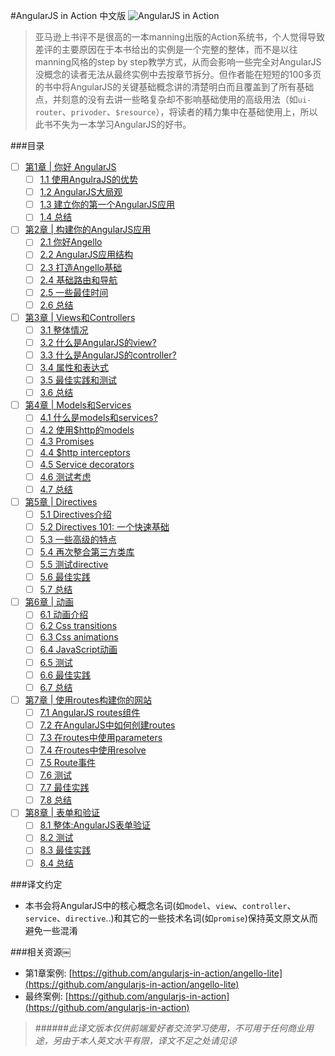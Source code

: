 #AngularJS in Action 中文版
![AngularJS in Action](https://raw.githubusercontent.com/SangKa/AngularJS-in-Action/master/assets/cover.png)
> 亚马逊上书评不是很高的一本manning出版的Action系统书，个人觉得导致差评的主要原因在于本书给出的实例是一个完整的整体，而不是以往manning风格的step by step教学方式，从而会影响一些完全对AngularJS没概念的读者无法从最终实例中去按章节拆分。但作者能在短短的100多页的书中将AngularJS的关键基础概念讲的清楚明白而且覆盖到了所有基础点，并刻意的没有去讲一些略复杂却不影响基础使用的高级用法（如`ui-router`、`privoder`、`$resource`），将读者的精力集中在基础使用上，所以此书不失为一本学习AngularJS的好书。

###目录
  - [ ] [第1章 | 你好 AngularJS](https://github.com/SangKa/AngularJS-in-Action/tree/master/Chapter-1)
    - [ ] [1.1 使用AngulraJS的优势]()
    - [ ] [1.2 AngularJS大局观]()
    - [ ] [1.3 建立你的第一个AngularJS应用]()
    - [ ] [1.4 总结]()
  - [ ] [第2章 | 构建你的AngularJS应用]()
    - [ ] [2.1 你好Angello]()
    - [ ] [2.2 AngularJS应用结构]()
    - [ ] [2.3 打造Angello基础]()
    - [ ] [2.4 基础路由和导航]()
    - [ ] [2.5 一些最佳时间]()
    - [ ] [2.6 总结]()
  - [ ] [第3章 | Views和Controllers]()
    - [ ] [3.1 整体情况]()
    - [ ] [3.2 什么是AngularJS的view?]()
    - [ ] [3.3 什么是AngularJS的controller?]()
    - [ ] [3.4 属性和表达式]()
    - [ ] [3.5 最佳实践和测试]()
    - [ ] [3.6 总结]()
  - [ ] [第4章 | Models和Services]()
    - [ ] [4.1 什么是models和services?]()
    - [ ] [4.2 使用$http的models]()
    - [ ] [4.3 Promises]()
    - [ ] [4.4 $http interceptors]()
    - [ ] [4.5 Service decorators]()
    - [ ] [4.6 测试考虑]()
    - [ ] [4.7 总结]()
  - [ ] [第5章 | Directives]()
    - [ ] [5.1 Directives介绍]()
    - [ ] [5.2 Directives 101: 一个快速基础]()
    - [ ] [5.3 一些高级的特点]()
    - [ ] [5.4 再次整合第三方类库]()
    - [ ] [5.5 测试directive]()
    - [ ] [5.6 最佳实践]()
    - [ ] [5.7 总结]()
  - [ ] [第6章 | 动画]()
    - [ ] [6.1 动画介绍]()
    - [ ] [6.2 Css transitions]()
    - [ ] [6.3 Css animations]()
    - [ ] [6.4 JavaScript动画]()
    - [ ] [6.5 测试]()
    - [ ] [6.6 最佳实践]()
    - [ ] [6.7 总结]()
  - [ ] [第7章 | 使用routes构建你的网站]()
    - [ ] [7.1 AngularJS routes组件]()
    - [ ] [7.2 在AngularJS中如何创建routes]()
    - [ ] [7.3 在routes中使用parameters]()
    - [ ] [7.4 在routes中使用resolve]()
    - [ ] [7.5 Route事件]()
    - [ ] [7.6 测试]()
    - [ ] [7.7 最佳实践]()
    - [ ] [7.8 总结]()
  - [ ] [第8章 | 表单和验证]()
    - [ ] [8.1 整体:AngularJS表单验证]()
    - [ ] [8.2 测试]()
    - [ ] [8.3 最佳实践]()
    - [ ] [8.4 总结]()

###译文约定
  - 本书会将AngularJS中的核心概念名词(如`model`、`view`、`controller`、`service`、`directive`..)和其它的一些技术名词(如`promise`)保持英文原文从而避免一些混淆
  
###相关资源￼
  - 第1章案例: [https://github.com/angularjs-in-action/angello-lite](https://github.com/angularjs-in-action/angello-lite)
  - 最终案例: [https://github.com/angularjs-in-action](https://github.com/angularjs-in-action)
  
> ######*此译文版本仅供前端爱好者交流学习使用，不可用于任何商业用途，另由于本人英文水平有限，译文不足之处请见谅*